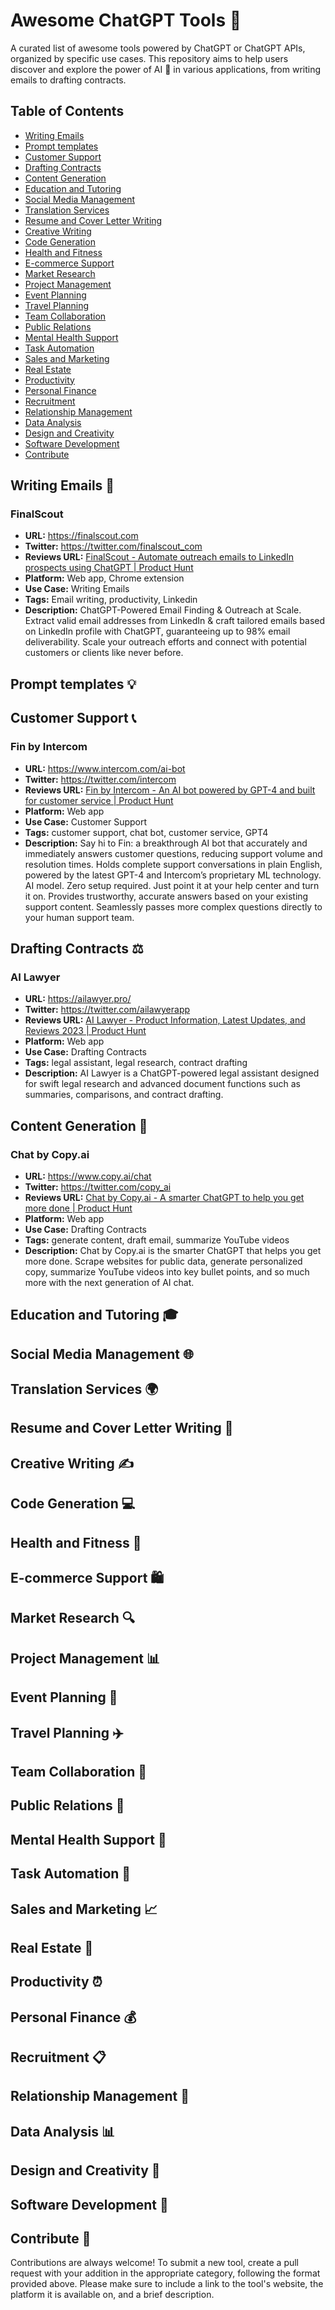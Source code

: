 # Awesome ChatGPT Tools 🚀

A curated list of awesome tools powered by ChatGPT or ChatGPT APIs, organized by specific use cases. This repository aims to help users discover and explore the power of AI 🤖 in various applications, from writing emails to drafting contracts.

## Table of Contents

- [Writing Emails](#writing-emails-)
- [Prompt templates](#prompt-templates)
- [Customer Support](#customer-support)
- [Drafting Contracts](#drafting-contracts-%EF%B8%8F)
- [Content Generation](#content-generation)
- [Education and Tutoring](#education-and-tutoring)
- [Social Media Management](#social-media-management)
- [Translation Services](#translation-services)
- [Resume and Cover Letter Writing](#resume-and-cover-letter-writing)
- [Creative Writing](#creative-writing)
- [Code Generation](#code-generation)
- [Health and Fitness](#health-and-fitness)
- [E-commerce Support](#e-commerce-support)
- [Market Research](#market-research)
- [Project Management](#project-management)
- [Event Planning](#event-planning)
- [Travel Planning](#travel-planning)
- [Team Collaboration](#team-collaboration)
- [Public Relations](#public-relations)
- [Mental Health Support](#mental-health-support)
- [Task Automation](#task-automation)
- [Sales and Marketing](#sales-and-marketing)
- [Real Estate](#real-estate)
- [Productivity](#productivity)
- [Personal Finance](#personal-finance)
- [Recruitment](#recruitment)
- [Relationship Management](#relationship-management)
- [Data Analysis](#data-analysis)
- [Design and Creativity](#design-and-creativity)
- [Software Development](#software-development)
- [Contribute](#contribute)

## Writing Emails 📧

### FinalScout

- **URL:** https://finalscout.com
- **Twitter:** https://twitter.com/finalscout_com
- **Reviews URL:** [FinalScout - Automate outreach emails to LinkedIn prospects using ChatGPT | Product Hunt](https://www.producthunt.com/posts/finalscout-2)
- **Platform:** Web app, Chrome extension
- **Use Case:** Writing Emails
- **Tags:** Email writing, productivity, Linkedin
- **Description:** ChatGPT-Powered Email Finding & Outreach at Scale. Extract valid email addresses from LinkedIn & craft tailored emails based on LinkedIn profile with ChatGPT, guaranteeing up to 98% email deliverability. Scale your outreach efforts and connect with potential customers or clients like never before.

## Prompt templates 💡



## Customer Support 📞

### Fin by Intercom

- **URL:** https://www.intercom.com/ai-bot
- **Twitter:** https://twitter.com/intercom
- **Reviews URL:** [Fin by Intercom - An AI bot powered by GPT-4 and built for customer service | Product Hunt](https://www.producthunt.com/posts/fin-by-intercom)
- **Platform:** Web app
- **Use Case:** Customer Support
- **Tags:** customer support, chat bot, customer service, GPT4
- **Description:** Say hi to Fin: a breakthrough AI bot that accurately and immediately answers customer questions, reducing support volume and resolution times. Holds complete support conversations in plain English, powered by the latest GPT-4 and Intercom’s proprietary ML technology. AI model. Zero setup required. Just point it at your help center and turn it on. Provides trustworthy, accurate answers based on your existing support content. Seamlessly passes more complex questions directly to your human support team.

## Drafting Contracts ⚖️

### AI Lawyer

- **URL:** https://ailawyer.pro/
- **Twitter:** https://twitter.com/ailawyerapp
- **Reviews URL:** [AI Lawyer - Product Information, Latest Updates, and Reviews 2023 | Product Hunt](https://www.producthunt.com/products/ai-lawyer)
- **Platform:** Web app
- **Use Case:** Drafting Contracts
- **Tags:** legal assistant, legal research, contract drafting
- **Description:** AI Lawyer is a ChatGPT-powered legal assistant designed for swift legal research and advanced document functions such as summaries, comparisons, and contract drafting.

## Content Generation 📝

### Chat by Copy.ai

- **URL:** https://www.copy.ai/chat
- **Twitter:** https://twitter.com/copy_ai
- **Reviews URL:** [Chat by Copy.ai - A smarter ChatGPT to help you get more done | Product Hunt](https://www.producthunt.com/posts/chat-by-copy-ai)
- **Platform:** Web app
- **Use Case:** Drafting Contracts
- **Tags:** generate content, draft email, summarize YouTube videos
- **Description:** Chat by Copy.ai is the smarter ChatGPT that helps you get more done. Scrape websites for public data, generate personalized copy, summarize YouTube videos into key bullet points, and so much more with the next generation of AI chat.

## Education and Tutoring 🎓

## Social Media Management 🌐

## Translation Services 🌍

## Resume and Cover Letter Writing 📄

## Creative Writing ✍️

## Code Generation 💻

## Health and Fitness 💪

## E-commerce Support 🛍️

## Market Research 🔍

## Project Management 📊

## Event Planning 📆

## Travel Planning ✈️

## Team Collaboration 🤝

## Public Relations 📣

## Mental Health Support 🧠

## Task Automation 🤖

## Sales and Marketing 📈

## Real Estate 🏡

## Productivity ⏰

## Personal Finance 💰

## Recruitment 📋

## Relationship Management 💼

## Data Analysis 📊

## Design and Creativity 🎨

## Software Development 💾

## Contribute 🤝

Contributions are always welcome! To submit a new tool, create a pull request with your addition in the appropriate category, following the format provided above. Please make sure to include a link to the tool's website, the platform it is available on, and a brief description.
